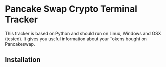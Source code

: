 # Pancake Swap Crypto Terminal Tracker
This tracker is based on Python and should run on Linux, Windows and OSX (tested). It gives you useful information about your Tokens bought on Pancakeswap.

## Installation

